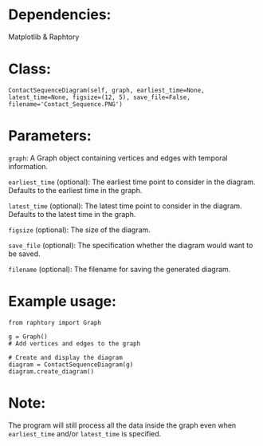 # Dependencies:
Matplotlib & Raphtory

# Class:
`ContactSequenceDiagram(self, graph, earliest_time=None, latest_time=None, figsize=(12, 5), save_file=False, filename='Contact_Sequence.PNG')`

# Parameters: 
`graph`: A Graph object containing vertices and edges with temporal information.

`earliest_time` (optional): The earliest time point to consider in the diagram. Defaults to the earliest time in the graph.

`latest_time` (optional): The latest time point to consider in the diagram. Defaults to the latest time in the graph.

`figsize` (optional): The size of the diagram.

`save_file` (optional): The specification whether the diagram would want to be saved.

`filename` (optional): The filename for saving the generated diagram.

# Example usage:
```
from raphtory import Graph

g = Graph()
# Add vertices and edges to the graph

# Create and display the diagram
diagram = ContactSequenceDiagram(g)
diagram.create_diagram()
```

# Note:
The program will still process all the data inside the graph even when `earliest_time` and/or `latest_time` is specified.
